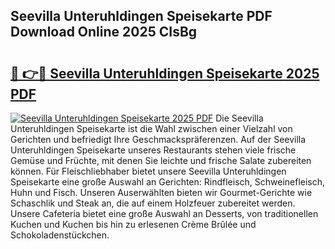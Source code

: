 ## Seevilla Unteruhldingen Speisekarte PDF Download Online 2025 CIsBg

# <h2><a href="http://gccm47.nevu.top/?p=Seevilla+Unteruhldingen+Speisekarte">🔗 👉🔴 Seevilla Unteruhldingen Speisekarte 2025 PDF</a></h2>

[![Seevilla Unteruhldingen Speisekarte 2025 PDF](https://i.imgur.com/dBaPXMq.png)](http://gccm47.nevu.top/?p=Seevilla+Unteruhldingen+Speisekarte)
Die Seevilla Unteruhldingen Speisekarte ist die Wahl zwischen einer Vielzahl von Gerichten und befriedigt Ihre Geschmackspräferenzen. Auf der Seevilla Unteruhldingen Speisekarte unseres Restaurants stehen viele frische Gemüse und Früchte, mit denen Sie leichte und frische Salate zubereiten können. Für Fleischliebhaber bietet unsere Seevilla Unteruhldingen Speisekarte eine große Auswahl an Gerichten: Rindfleisch, Schweinefleisch, Huhn und Fisch. Unseren Auserwählten bieten wir Gourmet-Gerichte wie Schaschlik und Steak an, die auf einem Holzfeuer zubereitet werden. Unsere Cafeteria bietet eine große Auswahl an Desserts, von traditionellen Kuchen und Kuchen bis hin zu erlesenen Crème Brûlée und Schokoladenstückchen.
